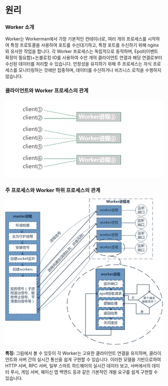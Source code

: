 # 원리

### Worker 소개
Worker는 Workerman에서 가장 기본적인 컨테이너로, 여러 개의 프로세스를 시작하여 특정 프로토콜을 사용하여 포트를 수신대기하고, 특정 포트를 수신하기 위해 nginx와 유사한 작업을 합니다. 각 Worker 프로세스는 독립적으로 동작하며, Epoll(이벤트 확장이 필요함)+논블로킹 IO를 사용하여 수만 개의 클라이언트 연결과 해당 연결로부터 수신된 데이터를 처리할 수 있습니다. 안정성을 유지하기 위해 주 프로세스는 자식 프로세스를 모니터링하는 것에만 집중하며, 데이터를 수신하거나 비즈니스 로직을 수행하지 않습니다.

### 클라이언트와 Worker 프로세스의 관계
![workerman master woker模型](images/Worker.png)

### 주 프로세스와 Worker 하위 프로세스의 관계
![workerman master woker模型](images/Worker2.png)

**특징:**
그림에서 볼 수 있듯이 각 Worker는 고유한 클라이언트 연결을 유지하며, 클라이언트와 서버 간의 실시간 통신을 쉽게 구현할 수 있습니다. 이러한 모델을 기반으로하여 HTTP 서버, RPC 서버, 일부 스마트 하드웨어의 실시간 데이터 보고, 서버에서의 데이터 푸시, 게임 서버, 웨이신 앱 백엔드 등과 같은 기본적인 개발 요구를 쉽게 구현할 수 있습니다.
